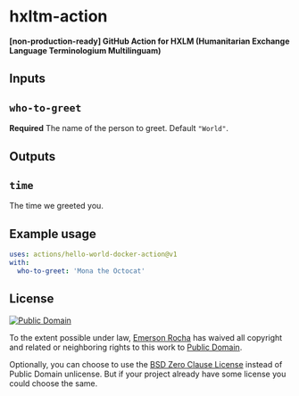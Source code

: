 # hxltm-action
**[non-production-ready] GitHub Action for HXLM (Humanitarian Exchange Language Terminologium Multilinguam)**

<!--
- https://github.com/nektos/act
- https://github.com/actions/hello-world-docker-action
- https://docs.github.com/en/actions/creating-actions/creating-a-docker-container-action
- https://docs.github.com/en/actions/learn-github-actions/workflow-commands-for-github-actions

cp -r /workspace/git/fititnt/hxltm-action /home/fititnt/Downloads/hxltm-action-backup
cd /home/fititnt/Downloads/hxltm-action-backup
docker run --rm -it $(docker build -q .)

-->

## Inputs

## `who-to-greet`

**Required** The name of the person to greet. Default `"World"`.

## Outputs

## `time`

The time we greeted you.

## Example usage

```yaml
uses: actions/hello-world-docker-action@v1
with:
  who-to-greet: 'Mona the Octocat'
```

## License

[![Public Domain](https://i.creativecommons.org/p/zero/1.0/88x31.png)](UNLICENSE)

To the extent possible under law, [Emerson Rocha](https://github.com/fititnt)
has waived all copyright and related or neighboring rights to this work to
[Public Domain](UNLICENSE).

Optionally, you can choose to use the [BSD Zero Clause License](https://spdx.org/licenses/0BSD.html)
instead of Public Domain unlicense. But if your project already have some
license you could choose the same.